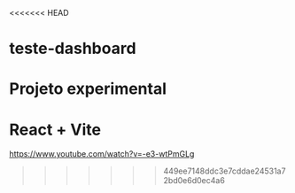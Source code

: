<<<<<<< HEAD
# teste-dashboard
Projeto experimental
=======
# React + Vite

https://www.youtube.com/watch?v=-e3-wtPmGLg
>>>>>>> 449ee7148ddc3e7cddae24531a72bd0e6d0ec4a6

